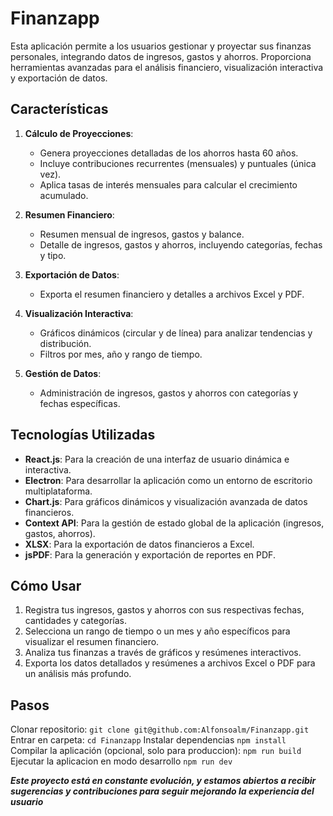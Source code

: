 # Finanzapp

Esta aplicación permite a los usuarios gestionar y proyectar sus finanzas personales, integrando datos de ingresos, gastos y ahorros. Proporciona herramientas avanzadas para el análisis financiero, visualización interactiva y exportación de datos.

## Características
1. **Cálculo de Proyecciones**:
   - Genera proyecciones detalladas de los ahorros hasta 60 años.
   - Incluye contribuciones recurrentes (mensuales) y puntuales (única vez).
   - Aplica tasas de interés mensuales para calcular el crecimiento acumulado.

2. **Resumen Financiero**:
   - Resumen mensual de ingresos, gastos y balance.
   - Detalle de ingresos, gastos y ahorros, incluyendo categorías, fechas y tipo.

3. **Exportación de Datos**:
   - Exporta el resumen financiero y detalles a archivos Excel y PDF.

4. **Visualización Interactiva**:
   - Gráficos dinámicos (circular y de línea) para analizar tendencias y distribución.
   - Filtros por mes, año y rango de tiempo.

5. **Gestión de Datos**:
   - Administración de ingresos, gastos y ahorros con categorías y fechas específicas.

## Tecnologías Utilizadas
- **React.js**: Para la creación de una interfaz de usuario dinámica e interactiva.
- **Electron**: Para desarrollar la aplicación como un entorno de escritorio multiplataforma.
- **Chart.js**: Para gráficos dinámicos y visualización avanzada de datos financieros.
- **Context API**: Para la gestión de estado global de la aplicación (ingresos, gastos, ahorros).
- **XLSX**: Para la exportación de datos financieros a Excel.
- **jsPDF**: Para la generación y exportación de reportes en PDF.

## Cómo Usar
1. Registra tus ingresos, gastos y ahorros con sus respectivas fechas, cantidades y categorías.
2. Selecciona un rango de tiempo o un mes y año específicos para visualizar el resumen financiero.
3. Analiza tus finanzas a través de gráficos y resúmenes interactivos.
4. Exporta los datos detallados y resúmenes a archivos Excel o PDF para un análisis más profundo.

## Pasos
Clonar repositorio: 
`git clone git@github.com:Alfonsoalm/Finanzapp.git`
Entrar en carpeta:
`cd Finanzapp`
Instalar dependencias
`npm install`
Compilar la aplicación (opcional, solo para produccion):
`npm run build`
Ejecutar la aplicacion en modo desarrollo
`npm run dev`

***Este proyecto está en constante evolución, y estamos abiertos a recibir sugerencias y contribuciones para seguir mejorando la experiencia del usuario***
